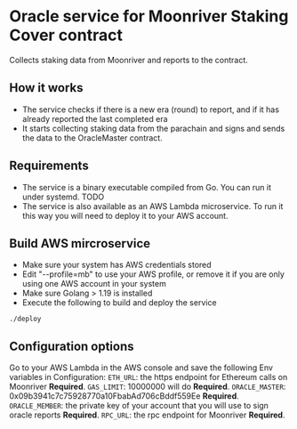 # Oracle service for Moonriver Staking Cover contract
Collects staking data from Moonriver and reports to the contract.

## How it works
* The service checks if there is a new era (round) to report, and if it has already reported the last completed era
* It starts collecting staking data from the parachain and signs and sends the data to the OracleMaster contract.

## Requirements
* The service is a binary executable compiled from Go. You can run it under systemd. TODO
* The service is also available as an AWS Lambda microservice. To run it this way you will need to deploy it to your AWS account.


## Build AWS mircroservice
* Make sure your system has AWS credentials stored 
* Edit "--profile=mb" to use your AWS profile, or remove it if you are only using one AWS account in your system
* Make sure Golang > 1.19 is installed
* Execute the following to build and deploy the service
```shell
./deploy
```

## Configuration options
Go to your AWS Lambda in the AWS console and save the following Env variables in Configuration:
`ETH_URL`: the https endpoint for Ethereum calls on Moonriver **Required**.
`GAS_LIMIT`: 10000000 will do **Required**.
`ORACLE_MASTER`: 0x09b3941c7c75928770a10FbabAd706cBddf559Ee **Required**.
`ORACLE_MEMBER`: the private key of your account that you will use to sign oracle reports **Required**.
`RPC_URL`: the rpc endpoint for Moonriver **Required**.
